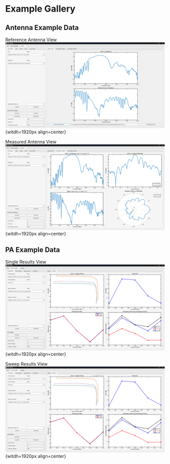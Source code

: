 # Example Gallery

## Antenna Example Data
Reference Antenna View
![Reference Antenna](./assets/Ant/demo_refAnt.png){witdh=1920px align=center}

Measured Antenna View
![Antenna Radiation Pattern](./assets/Ant/demo_2Dpattern.png){witdh=1920px align=center}

## PA Example Data
Single Results View
![Signal Analysis Configuration](./assets/PA/demo_single.png){witdh=1920px align=center}

Sweep Results View
![Signal Analysis Configuration](./assets/PA/demo_sweep.png){witdh=1920px align=center}

